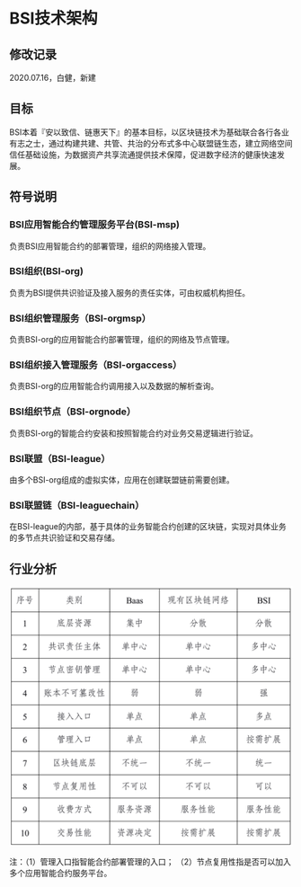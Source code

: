 # BSI技术架构

## 修改记录
2020.07.16，白健，新建

## 目标
BSI本着『安以致信、链惠天下』的基本目标，以区块链技术为基础联合各行各业有志之士，通过构建共建、共管、共治的分布式多中心联盟链生态，建立网络空间信任基础设施，为数据资产共享流通提供技术保障，促进数字经济的健康快速发展。

## 符号说明
### BSI应用智能合约管理服务平台(BSI-msp)
负责BSI应用智能合约的部署管理，组织的网络接入管理。
### BSI组织(BSI-org)
负责为BSI提供共识验证及接入服务的责任实体，可由权威机构担任。
### BSI组织管理服务（BSI-orgmsp）
负责BSI-org的应用智能合约部署管理，组织的网络及节点管理。
### BSI组织接入管理服务（BSI-orgaccess）
负责BSI-org的应用智能合约调用接入以及数据的解析查询。
### BSI组织节点（BSI-orgnode）
负责BSI-org的智能合约安装和按照智能合约对业务交易逻辑进行验证。
### BSI联盟（BSI-league）
由多个BSI-org组成的虚拟实体，应用在创建联盟链前需要创建。
### BSI联盟链（BSI-leaguechain）
在BSI-league的内部，基于具体的业务智能合约创建的区块链，实现对具体业务的多节点共识验证和交易存储。

## 行业分析
![](https://github.com/BSI-Lab/doc/raw/master/Picture-material/BSI.png)

注：（1）管理入口指智能合约部署管理的入口；
（2）节点复用性指是否可以加入多个应用智能合约服务平台。


